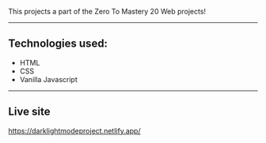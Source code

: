 This projects a part of the Zero To Mastery 20 Web projects!

-----------------------------------------
Technologies used:
----------------------------------------
- HTML
- CSS
- Vanilla Javascript


-----------------------------------------
Live site 
-----------------------------------------

https://darklightmodeproject.netlify.app/

